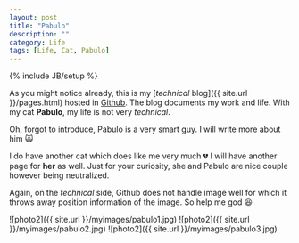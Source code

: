 ```yaml
---
layout: post
title: "Pabulo"
description: ""
category: Life
tags: [Life, Cat, Pabulo]
---
```

{% include JB/setup %}
<script type="text/javascript"
 src="http://cdn.mathjax.org/mathjax/latest/MathJax.js?config=TeX-AMS-MML_HTMLorMML">
</script>


As you might notice already, this is my [_technical_ blog]({{ site.url }}/pages.html) hosted in [Github](https://github.com/hongyusu). The blog documents my work and life. With my cat **Pabulo**, my life is not very _technical_.

Oh, forgot to introduce, Pabulo is a very smart guy. I will write more about him :scream_cat:

I do have another cat which does like me very much :broken_heart: I will have another page for **her** as well. Just for your curiosity, she and Pabulo are nice couple however being neutralized. 

Again, on the _technical_ side, Github does not handle image well for which it throws away position information of the image. So help me god :laughing:

![photo2]({{ site.url }}/myimages/pabulo1.jpg)
![photo2]({{ site.url }}/myimages/pabulo2.jpg)
![photo2]({{ site.url }}/myimages/pabulo3.jpg)
